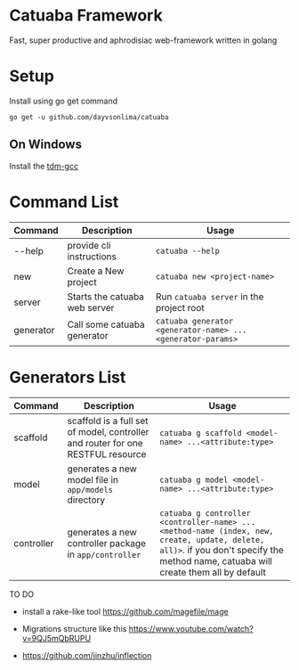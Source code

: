 # Catuaba Framework

Fast, super productive and aphrodisiac web-framework written in golang

# Setup

Install using go get command
```
go get -u github.com/dayvsonlima/catuaba
```

## On Windows
Install the [tdm-gcc](https://jmeubank.github.io/tdm-gcc/) 

# Command List
| Command | Description | Usage |
| --- | --- | --- |
|--help| provide cli instructions | `catuaba --help`
|new | Create a New project | `catuaba new <project-name>`
|server| Starts the catuaba web server | Run `catuaba server` in the project root
|generator| Call some catuaba generator | `catuaba generator <generator-name> ...<generator-params>`

# Generators List
| Command | Description | Usage |
| --- | --- | --- |
|scaffold| scaffold is a full set of model, controller and router for one RESTFUL resource | `catuaba g scaffold <model-name> ...<attribute:type>`
|model| generates a new model file in `app/models` directory | `catuaba g model <model-name> ...<attribute:type>`
|controller| generates a new controller package in `app/controller` | `catuaba g controller <controller-name> ...<method-name (index, new, create, update, delete, all)>`. if you don't specify the method name, catuaba will create them all by default

TO DO
 - install a rake-like tool
  https://github.com/magefile/mage

 - Migrations structure like this
  https://www.youtube.com/watch?v=9QJ5mQbRUPU

 - https://github.com/jinzhu/inflection

